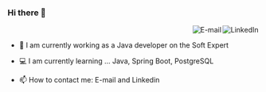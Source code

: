 ### Hi there 👋
<a href="https://www.linkedin.com/in/jos%C3%A9-souza-483a89191/">
<img align="right" alt="LinkedIn" src="https://img.shields.io/badge/-Jose%20Souza-blue"/>
</a>

<a href="mailto:joseluisdesouzaa@gmail.com">
<img align="right" alt="E-mail" src="https://img.shields.io/badge/-How%20to%20reach%20me-red"/>
</a>

<br/>



- 🚀 I am currently working as a Java developer on the Soft Expert

- 💻 I am currently learning ... Java, Spring Boot, PostgreSQL

- 📫 How to contact me: E-mail and Linkedin
